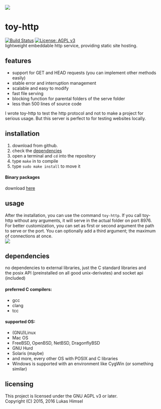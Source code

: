 ![](http://www.lukashimsel.me/pics/toy-http.png)
# toy-http
[![Build Status](https://travis-ci.org/lukas-h/toy-http.svg?branch=master)](https://travis-ci.org/lukas-h/toy-http)
[![License: AGPL v3](https://img.shields.io/badge/License-AGPL%20v3-blue.svg)](http://www.gnu.org/licenses/agpl-3.0)  
lightweight embeddable http service,
providing static site hosting.  
## features
- support for GET and HEAD requests (you can implement other methods easily)  
- stable error and interruption management   
- scalable and easy to modify  
- fast file serving  
- blocking function for parental folders of the serve folder  
- less than 500 lines of source code  

I wrote toy-http to test the http protocol and not to make a project
for serious usage. But this server is perfect to for testing websites locally.

## installation
1. download from github.
2. check the [dependencies](#dependencies)
3. open a terminal and `cd` into the repository
4. type `make` in to compile
5. type `sudo make install` to move it  

#### Binary packages
download [here](http://www.lukashimsel.me/projects.html#bin-toy-http)

## usage
After the installation, you can use the command `toy-http`.
If you call toy-http without any arguments, it will serve in the actual folder on port 8976. For better customization, you can set as first or second argument the path to serve or the port. You can optionally add a third argument; the maximum of connections at once.  
![](http://www.lukashimsel.me/pics/toy-http2.png)

## dependencies 
no dependencies to external libraries, just the C standard libraries and  
 the posix API (preinstalled on all good unix-derivates) and socket api (included)  

#### preferred C compilers:
- gcc  
- clang  
- tcc

#### supported OS:
- (GNU)Linux  
- Mac OS  
- FreeBSD, OpenBSD, NetBSD, DragonflyBSD  
- GNU Hurd  
- Solaris (maybe)  
- and more, every other OS with POSIX and C libraries  
- Windows is supported with an environment like CygWin (or something similar)

## licensing
This project is licensed under the GNU AGPL v3 or later.  
Copyright (C) 2015, 2016 Lukas Himsel

